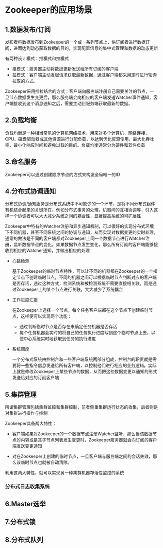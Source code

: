 # Zookeeper的应用场景

## 1.数据发布/订阅

发布者将数据发布到Zookeeper的一个或一系列节点上，供订阅者进行数据订阅，进而达到动态获取数据的目的，实现配置信息的集中式管理和数据的动态更新

有两种设计模式：推模式和拉模式

- 推模式：服务器主动将数据更新发送给所有订阅的客户端
- 拉模式：客户端主动发起请求获取最新数据，通过客户端都采用定时进行轮询拉取的方式。

Zookeeper采用推拉结合的方式：客户端向服务端注册自己需要关注的节点，一旦节点数据发生变更后，那么服务端会向相应的客户端发送Watcher事件通知，客户端接收到这个消息通知之后，需要主动到服务端获取最新的数据。

## 2.负载均衡

负载均衡是一种相当常见的计算机网络技术，用来对多个计算机、网络连接、CPU、磁盘驱动器或其他资源进行分配负载，以达到优化资源使用、最大化吞吐率、最小化响应时间和避免过载的目的。负载均衡通常分为硬件和软件负载

## 3.命名服务

Zookeeper可以通过创建顺序节点的方式来构造全局唯一的ID

## 4.分布式协调通知

分布式协调/通知服务是分布式系统中不可缺少的一个环节，是将不同分布式组件有机结合起来的关键所在。例如分布式事务的处理，机器间的互相协调等，引入这样一个协调者可以大大减少系统之间的耦合性，显著提高系统的可扩展性

Zookeeper中特有的Watcher注册和异步通知机制，可以很好的实现分布式环境下不同机器，甚至不同系统之间的协调与通知，从而实现对数据变更的实时处理，通常的做法是不同的客户端都对Zookeeper上同一个数据节点进行Watcher注册，监听数据节点的变化，如果数据节点发生变化，那么所有订阅的客户端能够接收到相应的Watcher通知，并做出相应的处理

- 心跳检测

  基于Zookeeper的临时节点特性，可以让不同的机器都在Zookeeper的一个指定节点下创建临时节点，不同的机器之间可以根据临时节点判断对应的客户端是否存活，通过这种方式，检测系统和被检测系统不需要直接相关联，而是通过Zookeeper上的某个节点进行关联，大大减少了系统耦合

- 工作进度汇报

  在Zookeeper上选择一个节点，每个任务客户端都在这个节点下创建临时节点，这样便可以实现两个功能：

  - 通过判断临时节点是否存在来确定任务机器是否存活
  - 每个任务机器会实时的将自己的任务执行进度写到这个临时节点上去，以便中心系统实时地获取到任务的执行进度

- 系统调度

  一个分布式系统由控制台和一些客户端系统两部分组成，控制台的职责就是需要将一些指令信息发送给所有客户端，以控制他们进行相应的业务逻辑。实际上就是修改Zookeeper上某些节点的数据，从而把这些数据变更以通知的形式发送给对应的订阅客户端

## 5.集群管理

所谓集群管理包括集群监控和集群控制，前者侧重集群运行状态的收集，后者则是对集群进行操作与控制

Zookeeper具备两大特性：

- 客户端如果对Zookeeper的一个数据节点注册Watcher监听，那么当该数据节点的内容或是其子节点列表发生变更时，Zookeeper服务器就会向订阅的客户端发送变更通知

- 对在Zookeeper上创建的临时节点，一旦客户端与服务端之间的会话失效，那么该临时节点也就被自动清除。

利用这两大特性，就可以实现另一种集群机器存活性监控的系统

### 分布式日志收集系统





## 6.Master选举





## 7.分布式锁





## 8.分布式队列






